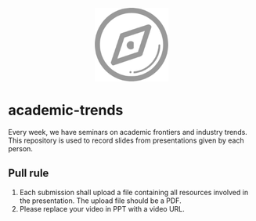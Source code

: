 <p align="center">
	<img width="150" height="150" src="icon.png" alt="logo">
</p>

# academic-trends
Every week, we have seminars on academic frontiers and industry trends. This repository is used to record slides from presentations given by each person. 

## Pull rule 
1. Each submission shall upload a file containing all resources involved in the presentation. The upload file should be a PDF. 
2. Please replace your video in PPT with a video URL.



